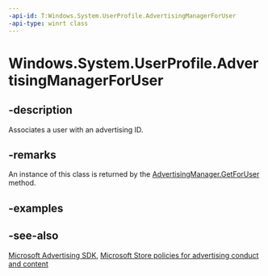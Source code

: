 ```yaml
---
-api-id: T:Windows.System.UserProfile.AdvertisingManagerForUser
-api-type: winrt class
---
```


<!-- Class syntax.
public class AdvertisingManagerForUser : Windows.System.UserProfile.IAdvertisingManagerForUser
-->

# Windows.System.UserProfile.AdvertisingManagerForUser

## -description
Associates a user with an advertising ID.

## -remarks
An instance of this class is returned by the [AdvertisingManager.GetForUser](advertisingmanager_getforuser_2058550280.md) method.

## -examples

## -see-also
[Microsoft Advertising SDK](http://aka.ms/ads-sdk-uwp), [Microsoft Store policies for advertising conduct and content](https://msdn.microsoft.com/en-us/library/windows/apps/dn764944.aspx#pol_10_10)
